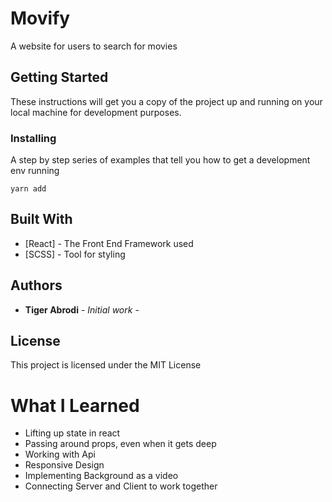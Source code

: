 # Movify

A website for users to search for movies

## Getting Started

These instructions will get you a copy of the project up and running on your local machine for development purposes.

### Installing

A step by step series of examples that tell you how to get a development env running

```
yarn add
```

## Built With

* [React] - The Front End Framework used
* [SCSS] - Tool for styling


## Authors

* **Tiger Abrodi** - *Initial work* - 

## License

This project is licensed under the MIT License 

# What I Learned
- Lifting up state in react
- Passing around props, even when it gets deep
- Working with Api
- Responsive Design
- Implementing Background as a video
- Connecting Server and Client to work together
